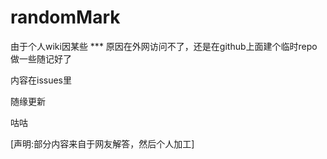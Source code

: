 # randomMark
由于个人wiki因某些 *** 原因在外网访问不了，还是在github上面建个临时repo做一些随记好了

内容在issues里

随缘更新

咕咕

[声明:部分内容来自于网友解答，然后个人加工]
